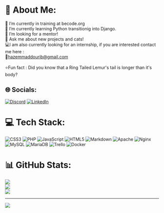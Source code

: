 # 💫 About Me:
🔭 I’m currently in training at becode.org<br>👯 I’m currently learning Python transitionig into Django.<br>🤝 I’m looking for a mentor!<br>💬 Ask me about new projects and cats!<br>💻I am also currently looking for an internship, if you are interested contact me here :<br>📧hazemmaddourib@gmail.com<br><br>⭐Fun fact : Did you know that a Ring Tailed Lemur's tail is longer than it's body?


## 🌐 Socials:
[![Discord](https://img.shields.io/badge/Discord-%237289DA.svg?logo=discord&logoColor=white)](htttps://discord.gg/HazemMaddouri#9711) [![LinkedIn](https://img.shields.io/badge/LinkedIn-%230077B5.svg?logo=linkedin&logoColor=white)](https://www.linkedin.com/in/hazem-maddouri-144786243/)

# 💻 Tech Stack:
![CSS3](https://img.shields.io/badge/css3-%231572B6.svg?style=for-the-badge&logo=css3&logoColor=white) ![PHP](https://img.shields.io/badge/php-%23777BB4.svg?style=for-the-badge&logo=php&logoColor=white) ![JavaScript](https://img.shields.io/badge/javascript-%23323330.svg?style=for-the-badge&logo=javascript&logoColor=%23F7DF1E) ![HTML5](https://img.shields.io/badge/html5-%23E34F26.svg?style=for-the-badge&logo=html5&logoColor=white) ![Markdown](https://img.shields.io/badge/markdown-%23000000.svg?style=for-the-badge&logo=markdown&logoColor=white) ![Apache](https://img.shields.io/badge/apache-%23D42029.svg?style=for-the-badge&logo=apache&logoColor=white) ![Nginx](https://img.shields.io/badge/nginx-%23009639.svg?style=for-the-badge&logo=nginx&logoColor=white) ![MySQL](https://img.shields.io/badge/mysql-%2300f.svg?style=for-the-badge&logo=mysql&logoColor=white) ![MariaDB](https://img.shields.io/badge/MariaDB-003545?style=for-the-badge&logo=mariadb&logoColor=white) ![Trello](https://img.shields.io/badge/Trello-%23026AA7.svg?style=for-the-badge&logo=Trello&logoColor=white) ![Docker](https://img.shields.io/badge/docker-%230db7ed.svg?style=for-the-badge&logo=docker&logoColor=white)
# 📊 GitHub Stats:
![](https://github-readme-stats.vercel.app/api?username=HazemMaddouri&theme=highcontrast&hide_border=true&include_all_commits=false&count_private=false)<br/>
![](https://github-readme-streak-stats.herokuapp.com/?user=HazemMaddouri&theme=highcontrast&hide_border=true)<br/>
![](https://github-readme-stats.vercel.app/api/top-langs/?username=HazemMaddouri&theme=highcontrast&hide_border=true&include_all_commits=false&count_private=false&layout=compact)

---
[![](https://visitcount.itsvg.in/api?id=HazemMaddouri&icon=5&color=10)](https://visitcount.itsvg.in)
